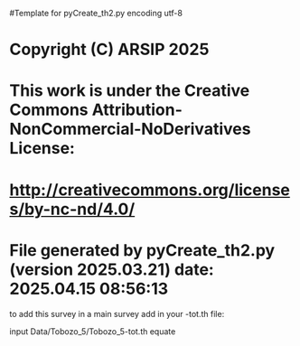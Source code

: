 #Template for pyCreate_th2.py
encoding utf-8

# Copyright (C) ARSIP 2025
# This work is under the Creative Commons Attribution-NonCommercial-NoDerivatives License:
# <http://creativecommons.org/licenses/by-nc-nd/4.0/>


# File generated by pyCreate_th2.py (version 2025.03.21) date: 2025.04.15 08:56:13

to add this survey in a main survey add in your -tot.th file: 

input Data/Tobozo_5/Tobozo_5-tot.th
equate
